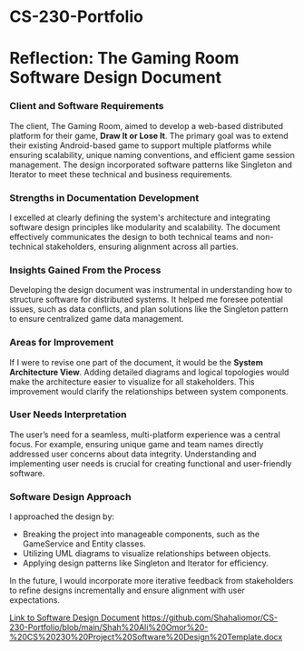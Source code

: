 # CS-230-Portfolio

# Reflection: The Gaming Room Software Design Document

### Client and Software Requirements
The client, The Gaming Room, aimed to develop a web-based distributed platform for their game, **Draw It or Lose It**. The primary goal was to extend their existing Android-based game to support multiple platforms while ensuring scalability, unique naming conventions, and efficient game session management. The design incorporated software patterns like Singleton and Iterator to meet these technical and business requirements.

### Strengths in Documentation Development
I excelled at clearly defining the system's architecture and integrating software design principles like modularity and scalability. The document effectively communicates the design to both technical teams and non-technical stakeholders, ensuring alignment across all parties.

### Insights Gained From the Process
Developing the design document was instrumental in understanding how to structure software for distributed systems. It helped me foresee potential issues, such as data conflicts, and plan solutions like the Singleton pattern to ensure centralized game data management.

### Areas for Improvement
If I were to revise one part of the document, it would be the **System Architecture View**. Adding detailed diagrams and logical topologies would make the architecture easier to visualize for all stakeholders. This improvement would clarify the relationships between system components.

### User Needs Interpretation
The user’s need for a seamless, multi-platform experience was a central focus. For example, ensuring unique game and team names directly addressed user concerns about data integrity. Understanding and implementing user needs is crucial for creating functional and user-friendly software.

### Software Design Approach
I approached the design by:
- Breaking the project into manageable components, such as the GameService and Entity classes.
- Utilizing UML diagrams to visualize relationships between objects.
- Applying design patterns like Singleton and Iterator for efficiency.

In the future, I would incorporate more iterative feedback from stakeholders to refine designs incrementally and ensure alignment with user expectations.

[Link to Software Design Document](#)
https://github.com/Shahaliomor/CS-230-Portfolio/blob/main/Shah%20Ali%20Omor%20-%20CS%20230%20Project%20Software%20Design%20Template.docx
